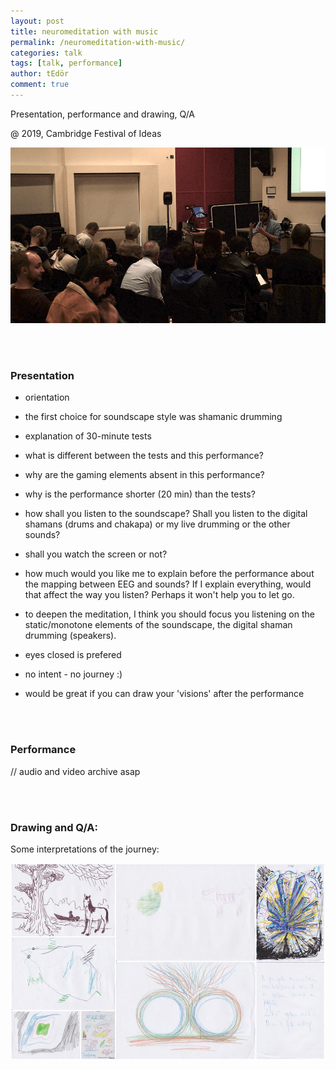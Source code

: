 ```yaml
---
layout: post
title: neuromeditation with music
permalink: /neuromeditation-with-music/
categories: talk
tags: [talk, performance]
author: tEdör
comment: true
---
```


Presentation, performance and drawing, Q/A

@ 2019, Cambridge Festival of Ideas

![](../assets/images/20191026-cambridge-festival-of-ideas-01.jpg)

<br><br>


### Presentation
- orientation

- the first choice for soundscape style was shamanic drumming

- explanation of 30-minute tests

- what is different between the tests and this performance?

- why are the gaming elements absent in this performance?

- why is the performance shorter (20 min) than the tests?

- how shall you listen to the soundscape? Shall you listen to the digital shamans (drums and chakapa) or my live drumming or the other sounds?

- shall you watch the screen or not?

- how much would you like me to explain before the performance about the mapping between EEG and sounds? If I explain everything, would that affect the way you listen? Perhaps it won't help you to let go.

- to deepen the meditation, I think you should focus you listening on the static/monotone elements of the soundscape, the digital shaman drumming (speakers).

- eyes closed is prefered

- no intent - no journey :)

- would be great if you can draw your 'visions' after the performance

<br>
<br>

### Performance

// audio and video archive asap

<br>
<br>

### Drawing and Q/A:

Some interpretations of the journey:

![](../assets/images/20191026-cambridge-festival-of-ideas-02.jpg)




<br><br>
